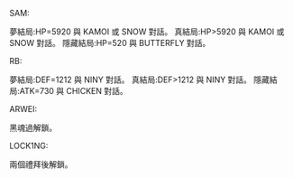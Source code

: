 SAM:

夢結局:HP=5920 與 KAMOI 或 SNOW 對話。
真結局:HP>5920 與 KAMOI 或 SNOW 對話。
隱藏結局:HP=520 與 BUTTERFLY 對話。

RB:

夢結局:DEF=1212 與 NINY 對話。
真結局:DEF>1212 與 NINY 對話。
隱藏結局:ATK=730 與 CHICKEN 對話。

ARWEI:

黑魂過解鎖。

LOCK1NG:

兩個禮拜後解鎖。
